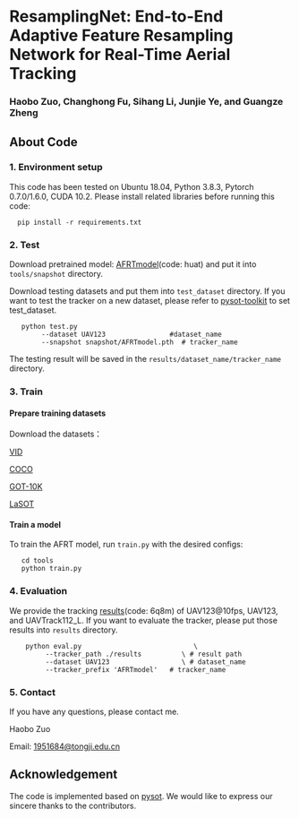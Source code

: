 # ResamplingNet: End-to-End Adaptive Feature Resampling Network for Real-Time Aerial Tracking
### Haobo Zuo, Changhong Fu, Sihang Li, Junjie Ye, and Guangze Zheng
## About Code
### 1. Environment setup
This code has been tested on Ubuntu 18.04, Python 3.8.3, Pytorch 0.7.0/1.6.0, CUDA 10.2. Please install related libraries before running this code:

      pip install -r requirements.txt
### 2. Test
Download pretrained model: [AFRTmodel](https://pan.baidu.com/s/1xXs60LeQehvCwKJo1zwzrg)(code: huat) and put it into `tools/snapshot` directory.

Download testing datasets and put them into `test_dataset` directory. If you want to test the tracker on a new dataset, please refer to [pysot-toolkit](https://github.com/StrangerZhang/pysot-toolkit.git) to set test_dataset.

       python test.py 
	        --dataset UAV123                #dataset_name
	        --snapshot snapshot/AFRTmodel.pth  # tracker_name
	
The testing result will be saved in the `results/dataset_name/tracker_name` directory.
### 3. Train
#### Prepare training datasets

Download the datasets：

[VID](https://image-net.org/challenges/LSVRC/2017/)
 
[COCO](https://cocodataset.org/#home)

[GOT-10K](http://got-10k.aitestunion.com/downloads)

[LaSOT](http://vision.cs.stonybrook.edu/~lasot/)

#### Train a model

To train the AFRT model, run `train.py` with the desired configs:

       cd tools
       python train.py

### 4. Evaluation
We provide the tracking [results](https://pan.baidu.com/s/1d8P3O9V3I6jqDqgG2LG5Ng)(code: 6q8m) of UAV123@10fps, UAV123, and UAVTrack112_L. If you want to evaluate the tracker, please put those results into `results` directory.

        python eval.py 	                          \
	         --tracker_path ./results          \ # result path
	         --dataset UAV123                  \ # dataset_name
	         --tracker_prefix 'AFRTmodel'   # tracker_name
### 5. Contact
If you have any questions, please contact me.

Haobo Zuo

Email: <1951684@tongji.edu.cn>
## Acknowledgement
The code is implemented based on [pysot](https://github.com/STVIR/pysot.git). We would like to express our sincere thanks to the contributors.
